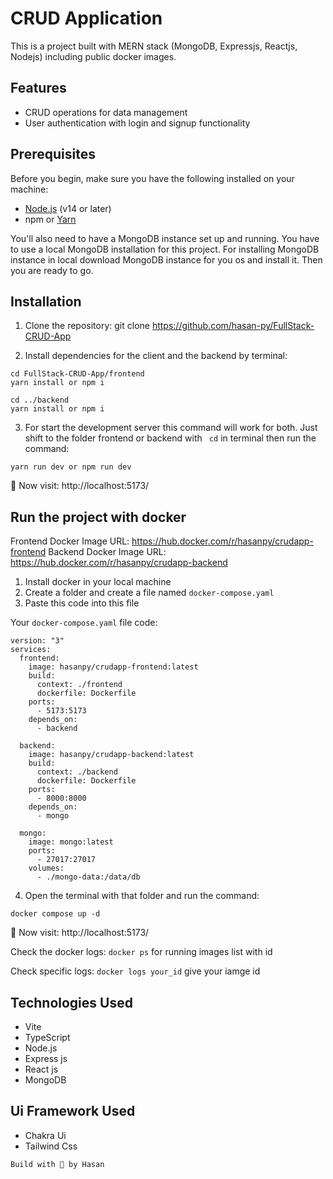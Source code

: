 # CRUD Application

This is a project built with MERN stack (MongoDB, Expressjs, Reactjs, Nodejs) including public docker images.

## Features

- CRUD operations for data management
- User authentication with login and signup functionality

## Prerequisites

Before you begin, make sure you have the following installed on your machine:

- [Node.js](https://nodejs.org/) (v14 or later)
- npm or [Yarn](https://yarnpkg.com/)

You'll also need to have a MongoDB instance set up and running. You have to use a local MongoDB installation for this project. For installing MongoDB instance in local download MongoDB instance for you os and install it. Then you are ready to go.

## Installation

1. Clone the repository: git clone https://github.com/hasan-py/FullStack-CRUD-App

2. Install dependencies for the client and the backend by terminal:

```
cd FullStack-CRUD-App/frontend
yarn install or npm i

cd ../backend
yarn install or npm i
```

3. For start the development server this command will work for both. Just shift to the folder frontend or backend with `
cd` in terminal then run the command:

```
yarn run dev or npm run dev
```

🎉 Now visit: http://localhost:5173/

## Run the project with docker

Frontend Docker Image URL: https://hub.docker.com/r/hasanpy/crudapp-frontend
Backend Docker Image URL: https://hub.docker.com/r/hasanpy/crudapp-backend

1. Install docker in your local machine
2. Create a folder and create a file named `docker-compose.yaml`
3. Paste this code into this file

Your `docker-compose.yaml` file code:

```
version: "3"
services:
  frontend:
    image: hasanpy/crudapp-frontend:latest
    build:
      context: ./frontend
      dockerfile: Dockerfile
    ports:
      - 5173:5173
    depends_on:
      - backend

  backend:
    image: hasanpy/crudapp-backend:latest
    build:
      context: ./backend
      dockerfile: Dockerfile
    ports:
      - 8000:8000
    depends_on:
      - mongo

  mongo:
    image: mongo:latest
    ports:
      - 27017:27017
    volumes:
      - ./mongo-data:/data/db
```

4. Open the terminal with that folder and run the command:

```
docker compose up -d
```

🎉 Now visit: http://localhost:5173/

Check the docker logs:
`docker ps` for running images list with id

Check specific logs: `docker logs your_id` give your iamge id

## Technologies Used

- Vite
- TypeScript
- Node.js
- Express js
- React js
- MongoDB

## Ui Framework Used

- Chakra Ui
- Tailwind Css

```
Build with 💚 by Hasan
```
